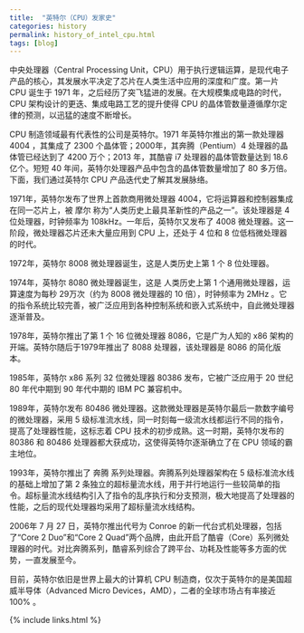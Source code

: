 ```yaml
---
title:  "英特尔（CPU）发家史"
categories: history
permalink: history_of_intel_cpu.html
tags: [blog]
---
```


中央处理器（Central Processing Unit，CPU）用于执行逻辑运算，是现代电子产品的核心，其发展水平决定了芯片在人类生活中应用的深度和广度。第一片 CPU 诞生于 1971 年，之后经历了突飞猛进的发展。在大规模集成电路的时代，CPU 架构设计的更迭、集成电路工艺的提升使得 CPU 的晶体管数量遵循摩尔定律的预测，以迅猛的速度不断增长。

CPU 制造领域最有代表性的公司是英特尔。1971 年英特尔推出的第一款处理器 4004 ，其集成了 2300 个晶体管；2000年，其奔腾（Pentium）4 处理器的晶体管已经达到了 4200 万个；2013 年，其酷睿 i7 处理器的晶体管数量达到 18.6 亿个。短短 40 年间，英特尔处理器产品中包含的晶体管数量增加了 80 多万倍。下面，我们通过英特尔 CPU 产品迭代史了解其发展脉络。

1971年，英特尔发布了世界上首款商用微处理器 4004，它将运算器和控制器集成在同一芯片上，被 摩尔 称为“人类历史上最具革新性的产品之一”。该处理器是 4 位处理器，时钟频率为 108kHz。一年后，英特尔又发布了 4008 微处理器。这一阶段，微处理器芯片还未大量应用到 CPU 上，还处于 4 位和 8 位低档微处理器的时代。

1972年，英特尔 8008 微处理器诞生，这是人类历史上第 1 个 8 位处理器。

1974年，英特尔 8080 微处理器诞生，这是 人类历史上第 1 个通用微处理器，运算速度为每秒 29万次（约为 8008 微处理器的 10 倍），时钟频率为 2MHz 。它的指令系统比较完善，被广泛应用到各种控制系统和嵌入式系统中，自此微处理器逐渐普及。

1978年，英特尔推出了第 1 个 16 位微处理器 8086，它是广为人知的 x86 架构的开端。英特尔随后于1979年推出了 8088 处理器，该处理器是 8086 的简化版本。

1985年，英特尔 x86 系列 32 位微处理器 80386 发布，它被广泛应用于 20 世纪 80 年代中期到 90 年代中期的 IBM PC 兼容机中。

1989年，英特尔发布 80486 微处理器。这款微处理器是英特尔最后一款数字编号的微处理器，采用 5 级标准流水线，同一时刻每一级流水线都运行不同的指令，提高了处理器性能，这标志着 CPU 技术的初步成熟。这一时期，英特尔发布的 80386 和 80486 处理器都大获成功，这使得英特尔逐渐确立了在 CPU 领域的霸主地位。

1993年，英特尔推出了 奔腾 系列处理器。奔腾系列处理器架构在 5 级标准流水线的基础上增加了第 2 条独立的超标量流水线，用于并行地运行一些较简单的指令。超标量流水线结构引入了指令的乱序执行和分支预测，极大地提高了处理器的性能，之后的现代处理器均采用了超标量流水线结构。

2006年 7 月 27 日，英特尔推出代号为 Conroe 的新一代台式机处理器，包括了“Core 2 Duo”和“Core 2 Quad”两个品牌，由此开启了酷睿（Core）系列微处理器的时代。对比奔腾系列，酷睿系列综合了跨平台、功耗及性能等多方面的优势，一直发展至今。

目前，英特尔依旧是世界上最大的计算机 CPU 制造商，仅次于英特尔的是美国超威半导体（Advanced Micro Devices，AMD），二者的全球市场占有率接近 100% 。

{% include links.html %}
